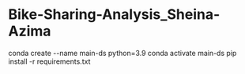 # Bike-Sharing-Analysis_Sheina-Azima
conda create --name main-ds python=3.9
conda activate main-ds
pip install -r requirements.txt
